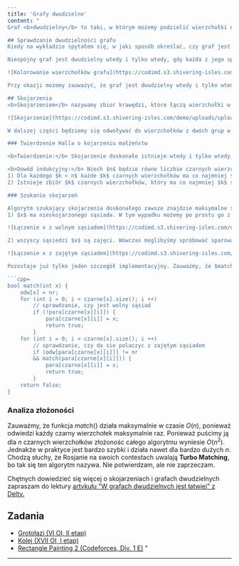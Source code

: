 ```yaml
---
title: 'Grafy dwudzielne'
content: "
Graf <b>dwudzielny</b> to taki, w którym możemy podzielić wierzchołki na dwa zbiory w taki sposób, by pomiędzy wierzchołkami należącymi do tych samych zbiorów nie istniały krawędzie.

## Sprawdzanie dwudzielności grafu
Kiedy na wykładzie spytałem się, w jaki sposób określać, czy graf jest dwudzielny, jeden z uczniów odpowiedział: \"po treści zadania\". Zdecydowanie miał rację. Prawie zawsze od razu widać, że mamy do czynienia z grafem dwudzielnym oraz co stanowi odpowiednie zbiory wierzchołków. Niemniej istnieje bardzo prosty sposób sprawdzania dwudzielności dowolnego grafu.

Niespójny graf jest dwudzielny wtedy i tylko wtedy, gdy każda z jego spójnych jest dwudzielna. Z tego powodu będziemy zakładać, że jest spójny. Weźmy dowolny wierzchołek $x$ i przypiszmy go do pierwszego zbioru. Wówczas wszyscy jego sąsiedzi muszą być w drugim zbiorze. Z kolei sąsiedzi sąsiadów w pierwszym itd. Oznacza to, że możemy puścić DFSa, który przypisze wierzchołki na zmianę do pierwszego i drugiego zbioru. Jeśli po zakończeniu procedury w którymś zbiorze będą istniały dwa wierzchołki połączone krawędzią, graf nie jest dwudzielny. W przeciwnym wypadku w oczywisty sposób jest.

![Kolorowanie wierzchołków grafu](https://codimd.s3.shivering-isles.com/demo/uploads/upload_0a94f212d8198f5755abed31ff4b7961.png)

Przy okazji możemy zauważyć, że graf jest dwudzielny wtedy i tylko wtedy, gdy <b>każdy jego cykl jest długości parzystej.</b> Łatwo jest udowodnić tę własność, orzystając z kolorowania grafu.

## Skojarzenia
<b>Skojarzeniem</b> nazywamy zbior krawędzi, które łączą wierzchołki w rozłączne pary. Jeśli w każdy wierzchołek ma swoją parę, skojarzenie nazywamy <b>doskonałym.</b> Naszym celem jest znalezienie <b>maksymalnego skojarzenia,</b> tzn. takiego, w którym jak najwięcej wierzchołków zostało sparowanych.

![Skojarzenie](https://codimd.s3.shivering-isles.com/demo/uploads/upload_b872bdab159c2a18e3a5f0ec70fd9f08.png)

W dalszej części będziemy się odwoływać do wierzchołków z dwóch grup w grafie dwudzielnym jako białych i czarnych - tak, jak pomalowaliśmy je na samym początku dowodząc, że graf jest dwudzielny.

### Twierdzenie Halla o kojarzeniu małżeństw

<b>Twierdzenie:</b> Skojarzenie doskonałe istnieje wtedy i tylko wtedy, gdy każda podgrupa $k$ czarnych wierzchołków ma co najmniej $k$ białych sąsiadów.

<b>Dowód indukcyjny:</b> Niech $n$ będzie równe liczbie czarnych wierzchołków. Dla $n = 1$ poprawność twierdzenia jest oczywista: jeśli chcemy sparować pojedynczy wierzchołek, musi on mieć co najmniej jednego sąsiada. Załóżmy, że $n > 1$ oraz twierdzenie zachodzi dla każdego $k < n.$ Istnieją dwa przypadki:
1) Dla każdego $k < n$ każde $k$ czarnych wierzchołków ma co najmniej $k + 1$ białych sąsiadów. Wówczas $n$-ty czarny wierzchołek może zostać sparowany z którymkolwiek ze swoich sąsiadów. Pozostałe $n - 1$ możemy skojarzyć zgodnie z założeniem indukcyjnym.
2) Istnieje zbiór $k$ czarnych wierzchołków, który ma co najmniej $k$ sąsiadów. Możemy je sparować z Tw. Halla zachodzi dla $k < n.$ Każdy z pozostałych $n - k$ czarnych wierzchołków może też dostać parę, ponieważ gdyby $w \\leqslant n - k$ z nich miało mniej niż $w$ białych sąsiadów, to łącznie z tymi $k,$ których już sparowaliśmy, miałoby mniej niż $k + w,$ co jest niezgodne z założeniami.

### Szukanie skojarzeń

Algorytm szukający skojarzenia doskonałego zawsze znajdzie maksymalne skojarzenie. Okazuje się on bardzo prosty oraz korzysta tylko z Twierdzenia Halla. Utwórzmy tablicę $para[],$ która będzie nam mówić, z jakim czarnym wierzchołkiem jest skojarzony dany biały wierzchołek. Na początku dla każdego $y$ $para[y] = 0,$ co oznacza, że $y$ nie ma pary. Będziemy próbowali znajdować pary kolejnym czarnym wierzchołkom. Pomoże nam w tym procedura $match(x),$ która próbuje znaleźć czarnemu wierzchołkowi $x$ parę i zwraca true jeśli się to udało. Musimy rozważyć dwa przypadki:
1) $x$ ma nieskojarzonego sąsiada. W tym wypadku możemy po prostu go z nim połączyć i uzyskamy skojarzenie o $1$ większe.

![Łączenie x z wolnym sąsiadem](https://codimd.s3.shivering-isles.com/demo/uploads/upload_ff5e2bc623260e05aa6fb695051d3b22.png)

2) wszyscy sąsiedzi $x$ są zajęci. Wówczas moglibyśmy spróbować sparować $x$ z jednym z jego (zajętych) sąsiadów, natomiast jego dawnej parze spróbować znaleźć nową parę. Możemy sprawdzić, czy jest to możliwe wywołując rekurencyjnie funkcję $match().$ Jeśli tak, znaleźliśmy parę dla $x.$ W przeciwnym wypadku skojarzenie $x$ sprawia, że inny czarny wierzchołek musiałby się pozbyć swojej pary, nie zyskując innej. Nie zwiększy nam to naszego skojarzenia. Z Twierdzenia Halla wiemy, że w takim wypadku nie ma sensu kojarzyć $x.$

![Łączenie x z zajętym sąsiadem](https://codimd.s3.shivering-isles.com/demo/uploads/upload_dd8d66a759a969e7a41012c836449592.png)

Pozostaje już tylko jeden szczegół implementacyjny. Zauważmy, że $match()$ jest DFSem, który będzie wywoływany wiele razy od różnych nieskojarzonych czarnych wierzchołków. Z tego powodu po każdym sprawdzeniu, czy dany wierzchołek da się skojarzyć musielibyśmy zerować tablicę $odw[],$ co zajmuje czas $O(n)$ i znacznie pogarsza czas działania algorytmu. Gdybyśmy jednak zmienili typ $odw[]$ z bool na int, moglibyśmy \"zerować\" ją w $O(1)$ zmieniając wartość globalnej zmiennej $nr$ o $1.$ Wówczas wierzchołek $x$ byłby odwiedzony wtedy i tylko wtedy, gdy $odw[x] = nr.$

```cpp=
bool match(int x) {
	odw[x] = nr;
	for (int i = 0; i < czarne[x].size(); i ++)
		// sprawdzanie, czy jest wolny sąsiad
		if (!para[czarne[x][i]]) {
			para[czarne[x][i]] = x;
			return true;
		}
	for (int i = 0; i < czarne[x].size(); i ++)
		// sprawdzanie, czy da sie polaczyc z zajętym sąsiadem
		if (odw[para[czarne[x][i]]] != nr
		&& match(para[czarne[x][i]])) {
			para[czarne[x][i]] = x;
			return true;
		}
	return false;
}
```

### Analiza złożoności

Zauważmy, że funkcja $match()$ działa maksymalnie w czasie $O(n),$ ponieważ odwiedzi każdy czarny wierzchołek maksymalnie raz. Ponieważ puścimy ją dla $n$ czarnych wierzchołków złożonośc całego algorytmu wyniesie $O(n^2).$ Jednakże w praktyce jest bardzo szybki i działa nawet dla bardzo dużych $n.$ Chodzą słuchy, że Rosjanie na swoich contestach uwalają <b>Turbo Matching</b>, bo tak się ten algorytm nazywa. Nie potwierdzam, ale nie zaprzeczam.

Chętnych dowiedzieć się więcej o skojarzeniach i grafach dwudzielnych zapraszam do lektury [artykułu \"W grafach dwudzielnych jest łatwiej\" z Delty.](http://www.deltami.edu.pl/temat/matematyka/teoria_grafow/2013/10/31/W_grafach_dwudzielnych_jest_latwiej/)

## Zadania
- [Grotołazi (VI OI, II etap)](https://szkopul.edu.pl/problemset/problem/eZiOMPFA4Cq9YsIFAjhCZlo9/site/?key=statement)
- [Kolej (XVII OI, I etap)](https://szkopul.edu.pl/problemset/problem/TJVrS_hRC8W5Q6ZBW6mETAIm/site/?key=statement)
- [Rectangle Painting 2 (Codeforces, Div. 1 E)](https://codeforces.com/contest/1198/problem/E)
"
---
```

